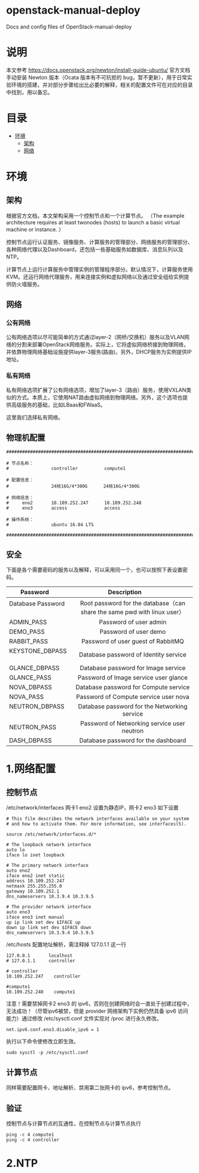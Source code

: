 # openstack-manual-deploy
Docs and config files of OpenStack-manual-deploy
# 说明
本文参考 https://docs.openstack.org/newton/install-guide-ubuntu/ 官方文档手动安装 Newton 版本（Ocata 版本有不可抗拒的 bug，暂不更新），用于日常实验环境的搭建，并对部分步骤给出比必要的解释，相关的配置文件可在对应的目录中找到，用以备忘。
# 目录
<!-- toc -->
* [环境](#环境)
  * [架构](#架构)
  * [网络](#网络)

<!-- toc stop -->
# 环境
## 架构
根据官方文档，本文架构采用一个控制节点和一个计算节点。
（The example architecture requires at least twonodes (hosts) to launch a basic virtual machine or instance. ）

控制节点运行认证服务、镜像服务、计算服务的管理部分、网络服务的管理部分、各种网络代理以及Dashboard，还包括一些基础服务如数据库、消息队列以及NTP。

计算节点上运行计算服务中管理实例的管理程序部分。默认情况下，计算服务使用 KVM。还运行网络代理服务，用来连接实例和虚拟网络以及通过安全组给实例提供防火墙服务。
## 网络
### 公有网络
公有网络选项以尽可能简单的方式通过layer-2（网桥/交换机）服务以及VLAN网络的分割来部署OpenStack网络服务。实际上，它将虚拟网络桥接到物理网络，并依靠物理网络基础设施提供layer-3服务(路由)。另外，DHCP服务为实例提供IP地址。
### 私有网络
私有网络选项扩展了公有网络选项，增加了layer-3（路由）服务，使用VXLAN类似的方式。本质上，它使用NAT路由虚拟网络到物理网络。另外，这个选项也提供高级服务的基础，比如LBaas和FWaaS。

这里我们选择私有网络。
## 物理机配置
```
############################################################################################

# 节点名称：
#                controller          compute1     

# 配置信息：
#                24核16G/4*300G      24核16G/4*300G      

# 网络信息：
#     eno2       10.109.252.247      10.109.252.248
#     eno3       access              access

# 操作系统：
#                ubuntu 16.04 LTS

############################################################################################
```
## 安全
下面是各个需要密码的服务以及解释，可以采用同一个，也可以按照下表设置密码。

| Password      | Description           |
| ------------- |:---------------------:|
| Database Password      | Root password for the database（can share the same pwd with linux user） |
| ADMIN_PASS      | Password of user admin |
| DEMO_PASS       | Password of user demo  |
| RABBIT_PASS       | Password of user guest of RabbitMQ  |
| KEYSTONE_DBPASS      | Database password of Identity service |
| GLANCE_DBPASS      | Database password for Image service |
| GLANCE_PASS      | Password of Image service user glance |
| NOVA_DBPASS      | Database password for Compute service |
| NOVA_PASS      | Password of Compute service user nova |
| NEUTRON_DBPASS      | Database password for the Networking service |
| NEUTRON_PASS      | Password of Networking service user neutron |
| DASH_DBPASS      | Database password for the dashboard |

# 1.网络配置
## 控制节点

/etc/network/interfaces 网卡1 eno2 设置为静态IP，网卡2 eno3 如下设置
```shell
# This file describes the network interfaces available on your system
# and how to activate them. For more information, see interfaces(5).

source /etc/network/interfaces.d/*

# The loopback network interface
auto lo
iface lo inet loopback

# The primary network interface
auto eno2
iface eno2 inet static
address 10.109.252.247
netmask 255.255.255.0
gateway 10.109.252.1
dns_nameservers 10.3.9.4 10.3.9.5

# The provider network interface
auto eno3
iface eno3 inet manual
up ip link set dev $IFACE up
down ip link set dev $IFACE down
dns_nameservers 10.3.9.4 10.3.9.5
```
/etc/hosts 配置地址解析，需注释掉 127.0.1.1 这一行
```shell
127.0.0.1       localhost
# 127.0.1.1     controller

# controller
10.109.252.247    controller

#compute1
10.109.252.248    compute1
```
注意！需要禁掉网卡2 eno3 的 ipv6，否则在创建网络时会一直处于创建过程中，无法成功！（尽管ipv6被禁，但是 provider 网络架构下实例仍然具备 ipv6 访问能力）通过修改 /etc/sysctl.conf 文件实现对 /proc 进行永久修改。
```shell
net.ipv6.conf.eno3.disable_ipv6 = 1
```
执行以下命令使修改立即生效。
```shell
sudo sysctl -p /etc/sysctl.conf 
```
## 计算节点
同样需要配置网卡、地址解析、禁用第二张网卡的 ipv6，参考控制节点。
## 验证
控制节点与计算节点的互通性，在控制节点与计算节点执行
```shell
ping -c 4 compute1
ping -c 4 controller
```
# 2.NTP
